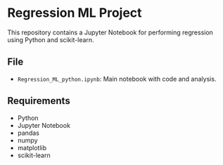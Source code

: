 # Regression ML Project

This repository contains a Jupyter Notebook for performing regression using Python and scikit-learn.

## File

- `Regression_ML_python.ipynb`: Main notebook with code and analysis.

## Requirements

- Python  
- Jupyter Notebook  
- pandas  
- numpy  
- matplotlib  
- scikit-learn
